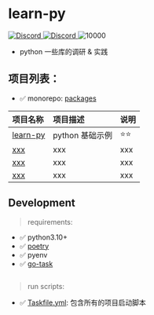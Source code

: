 # learn-py


<p align="#middle">
    <a href="https://discord.com/invite/MnDA9pfWAW" target="_blank">
      <img src="https://img.shields.io/badge/Discord-GossipCoder-%237289DA.svg?logo=iscord&logoColor=white" alt="Discord">
    </a> 
    <a href="https://discord.com/invite/MnDA9pfWAW" target="_blank">
      <img src="https://img.shields.io/discord/877031318272217179" alt="Discord">
    </a> 
    <img src="https://visitor-badge.laobi.icu/badge?page_id=better-py" alt="10000" />
</p>


- python 一些库的调研 & 实践

## 项目列表：

- ✅️ monorepo: [packages](./packages/)

[//]: # (y23m01p01-xxx 项目编号规则) 


| 项目名称                            | 项目描述        | 说明   |  
|:--------------------------------|:------------|:-----| 
| [learn-py](./packages/learn-py) | python 基础示例 | ⭐️⭐️ |
| [xxx]()                         | xxx         | xxx  |
| [xxx]()                         | xxx         | xxx  |
| [xxx]()                         | xxx         | xxx  |



## Development

> requirements:

- ✅️ python3.10+
- ✅️ [poetry](https://python-poetry.org/docs/)
- ✅️ pyenv
- ✅️ [go-task](https://taskfile.dev/#/installation)

```bash

```

> run scripts:

- ✅️ [Taskfile.yml](./Taskfile.yml): 包含所有的项目启动脚本

